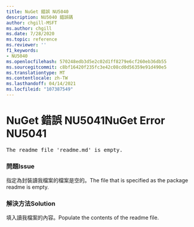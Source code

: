 ```yaml
---
title: NuGet 錯誤 NU5040
description: NU5040 錯誤碼
author: chgill-MSFT
ms.author: chgill
ms.date: 7/28/2020
ms.topic: reference
ms.reviewer: ''
f1_keywords:
- NU5040
ms.openlocfilehash: 570248edb3d5e2c02d1ff8279e6cf260eb36db55
ms.sourcegitcommit: c8bf16420f235fc3e42c08cd0d56359e91d490e5
ms.translationtype: MT
ms.contentlocale: zh-TW
ms.lasthandoff: 04/14/2021
ms.locfileid: "107387549"
---
```

# <a name="nuget-error-nu5041"></a><span data-ttu-id="60320-103">NuGet 錯誤 NU5041</span><span class="sxs-lookup"><span data-stu-id="60320-103">NuGet Error NU5041</span></span>

<pre>The readme file 'readme.md' is empty.</pre>


### <a name="issue"></a><span data-ttu-id="60320-104">問題</span><span class="sxs-lookup"><span data-stu-id="60320-104">Issue</span></span> 

<span data-ttu-id="60320-105">指定為封裝讀我檔案的檔案是空的。</span><span class="sxs-lookup"><span data-stu-id="60320-105">The file that is specified as the package readme is empty.</span></span>


### <a name="solution"></a><span data-ttu-id="60320-106">解決方法</span><span class="sxs-lookup"><span data-stu-id="60320-106">Solution</span></span>

<span data-ttu-id="60320-107">填入讀我檔案的內容。</span><span class="sxs-lookup"><span data-stu-id="60320-107">Populate the contents of the readme file.</span></span>
